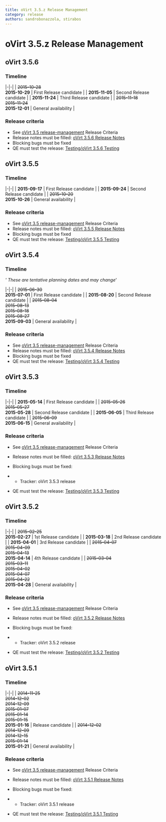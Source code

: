 ```yaml
---
title: oVirt 3.5.z Release Management
category: release
authors: sandrobonazzola, stirabos
---
```


# oVirt 3.5.z Release Management

## oVirt 3.5.6

### Timeline

|-|-|
| <s>2015-10-28</s><br> **2015-10-29** | First Release candidate  |
| **2015-11-05** | Second Release candidate |
| **2015-11-24** | Third Release candidate  |
| <s>2015-11-18</s><br><s>2015-11-24</s><br> **2015-12-01** | General availability     |


### Release criteria

*   See [oVirt 3.5 release-management](/develop/release-management/releases/3.5/release-management.html) Release Criteria
*   Release notes must be filled: [oVirt 3.5.6 Release Notes](/develop/release-management/releases/3.5.6/)
*   Blocking bugs must be fixed
*   QE must test the release: [Testing/oVirt 3.5.6 Testing](/develop/release-management/releases/3.5.6/testing/)

## oVirt 3.5.5

### Timeline

|-|-|
| **2015-09-17** | First Release candidate  |
| **2015-09-24** | Second Release candidate |
| <s>2015-10-20</s><br> **2015-10-26** | General availability |

### Release criteria

*   See [oVirt 3.5 release-management](/develop/release-management/releases/3.5/release-management.html) Release Criteria
*   Release notes must be filled: [oVirt 3.5.5 Release Notes](/develop/release-management/releases/3.5.5/)
*   Blocking bugs must be fixed
*   QE must test the release: [Testing/oVirt 3.5.5 Testing](/develop/release-management/releases/3.5.5/testing/)

## oVirt 3.5.4

### Timeline

*' These are tentative planning dates and may change*'

|-|-|
| <s>2015-06-30</s><br> **2015-07-01** | First Release candidate |
| **2015-08-20** | Second Release candidate |
| <s>2015-08-04</s><br><s>2015-08-13</s><br><s>2015-08-18</s><br><s>2015-08-27</s><br> **2015-09-03** | General availability |

### Release criteria

*   See [oVirt 3.5 release-management](/develop/release-management/releases/3.5/release-management.html) Release Criteria
*   Release notes must be filled: [oVirt 3.5.4 Release Notes](/develop/release-management/releases/3.5.4/)
*   Blocking bugs must be fixed
*   QE must test the release: [Testing/oVirt 3.5.4 Testing](/develop/release-management/releases/3.5.4/testing/)

## oVirt 3.5.3

### Timeline

|-|-|
| **2015-05-14** | First Release candidate |
| <s>2015-05-26</s><br><s>2015-05-27</s><br> **2015-05-28** | Second Release candidate |
| **2015-06-05** | Third Release candidate |
| <s>2015-06-09</s><br> **2015-06-15** | General availability |

### Release criteria

*   See [oVirt 3.5 release-management](/develop/release-management/releases/3.5/release-management.html) Release Criteria
*   Release notes must be filled: [oVirt 3.5.3 Release Notes](/develop/release-management/releases/3.5.3/)
*   Blocking bugs must be fixed:
*   - Tracker: oVirt 3.5.3 release

*   QE must test the release: [Testing/oVirt 3.5.3 Testing](/develop/release-management/releases/3.5.3/testing/)

## oVirt 3.5.2

### Timeline

|-|-|
| <s>2015-02-25</s><br> **2015-02-27** | 1st Release candidate |
| **2015-03-18** | 2nd Release candidate |
| **2015-04-01** | 3rd Release candidate |
| <s>2015-04-07</s><br><s>2015-04-09</s><br><s>2015-04-13</s><br> **2015-04-14** | 4th Release candidate |
| <s>2015-03-04</s><br><s>2015-03-11</s><br><s>2015-04-02</s><br><s>2015-04-07</s><br><s>2015-04-22</s><br> **2015-04-28** | General availability  |

### Release criteria

*   See [oVirt 3.5 release-management](/develop/release-management/releases/3.5/release-management.html) Release Criteria
*   Release notes must be filled: [oVirt 3.5.2 Release Notes](/develop/release-management/releases/3.5.2/)
*   Blocking bugs must be fixed:
*   - Tracker: oVirt 3.5.2 release

*   QE must test the release: [Testing/oVirt 3.5.2 Testing](/develop/release-management/releases/3.5.2/testing/)

## oVirt 3.5.1

### Timeline

|-|-|
| <s>2014-11-25</s><br><s>2014-12-02</s><br><s>2014-12-09</s><br><s>2015-01-07</s><br><s>2015-01-14</s><br><s>2015-01-15</s><br> **2015-01-16** | Release candidate |
| <s>2014-12-02</s><br><s>2014-12-09</s><br><s>2014-12-15</s><br><s>2015-01-14</s><br> **2015-01-21** | General availability |

### Release criteria

*   See [oVirt 3.5 release-management](/develop/release-management/releases/3.5/release-management.html) Release Criteria
*   Release notes must be filled: [oVirt 3.5.1 Release Notes](/develop/release-management/releases/3.5.1/)
*   Blocking bugs must be fixed:
*   - Tracker: oVirt 3.5.1 release

*   QE must test the release: [Testing/oVirt 3.5.1 Testing](/develop/release-management/releases/3.5.1/testing/)

